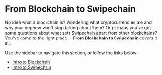 # From Blockchain to Swipechain

No idea what a blockchain is? Wondering what cryptocurrencies are and why your nephew won't stop talking about them? Or perhaps you've got some questions about what sets Swipechain apart from other blockchains? You've come to the right place -- **From Blockchain to Swipechain** covers it all.

Use the sidebar to navigate this section, or follow the links below:

- [Intro to Blockchain](/introduction/blockchain/)
- [Intro to Swipechain](/introduction/swipechain/)
